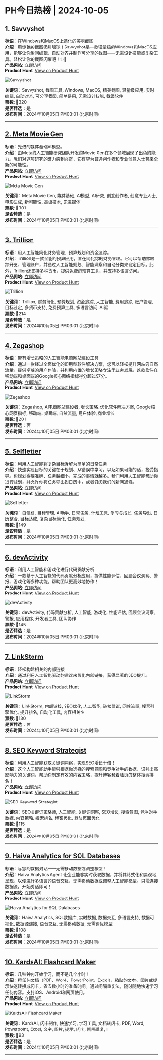 # PH今日热榜 | 2024-10-05

## [1. Savvyshot](https://www.producthunt.com/posts/savvyshot?utm_campaign=producthunt-api&utm_medium=api-v2&utm_source=Application%3A+linewalker+%28ID%3A+135281%29)  
**标语**：在Windows和MacOS上简化的美丽截图  
**介绍**：用惊艳的截图吸引眼球！Savvyshot是一款轻量级的Windows和MacOS应用，能够让你瞬间编辑、自动对齐并制作可分享的截图——无需设计技能或复杂工具。轻松让你的截图闪耀吧！✨🚀  
**产品网站**: [立即访问](https://www.producthunt.com/r/A43RJ6QBPXEPXH?utm_campaign=producthunt-api&utm_medium=api-v2&utm_source=Application%3A+linewalker+%28ID%3A+135281%29)  
**Product Hunt**: [View on Product Hunt](https://www.producthunt.com/posts/savvyshot?utm_campaign=producthunt-api&utm_medium=api-v2&utm_source=Application%3A+linewalker+%28ID%3A+135281%29)  

![Savvyshot](https://ph-files.imgix.net/fe48094d-1b60-42e6-8bed-d9bd6bd3496b.png?auto=format&fit=crop&frame=1&h=512&w=1024)  

**关键词**：Savvyshot, 截图工具, Windows, MacOS, 精美截图, 轻量级应用, 实时编辑, 自动对齐, 可分享截图, 简单易用, 无需设计技能, 截图软件  
**票数**: 🔺320  
**是否精选**：是  
**发布时间**：2024年10月05日 PM03:01 (北京时间)  

---

## [2. Meta Movie Gen](https://www.producthunt.com/posts/meta-movie-gen?utm_campaign=producthunt-api&utm_medium=api-v2&utm_source=Application%3A+linewalker+%28ID%3A+135281%29)  
**标语**：先进的媒体基础AI模型。  
**介绍**：由Meta的人工智能研究团队开发的Movie Gen在多个领域展现了出色的能力。我们对这项研究的潜力感到兴奋，它有望为普通创作者和专业创意人士带来全新的可能性。  
**产品网站**: [立即访问](https://www.producthunt.com/r/56AJKRLMEVGMUZ?utm_campaign=producthunt-api&utm_medium=api-v2&utm_source=Application%3A+linewalker+%28ID%3A+135281%29)  
**Product Hunt**: [View on Product Hunt](https://www.producthunt.com/posts/meta-movie-gen?utm_campaign=producthunt-api&utm_medium=api-v2&utm_source=Application%3A+linewalker+%28ID%3A+135281%29)  

![Meta Movie Gen](https://ph-files.imgix.net/aaca860c-53da-428b-9056-e34233d65134.gif?auto=format&fit=crop&frame=1&h=512&w=1024)  

**关键词**：Meta Movie Gen, 媒体基础, AI模型, AI研究, 创意创作者, 创意专业人士, 电影生成, 新可能性, 高级技术, 先进媒体  
**票数**: 🔺301  
**是否精选**：是  
**发布时间**：2024年10月05日 PM03:01 (北京时间)  

---

## [3. Trillion](https://www.producthunt.com/posts/trillion-2?utm_campaign=producthunt-api&utm_medium=api-v2&utm_source=Application%3A+linewalker+%28ID%3A+135281%29)  
**标语**：用人工智能简化财务管理、预算规划和资金追踪。  
**介绍**：Trillion是一款全能的预算应用，旨在简化你的财务管理。它可以帮助你跟踪开支、管理账户，并通过人工智能规划、智能洞察和自动分类来设定目标。此外，Trillion还支持多种货币，提供免费的预算工具，并支持多语言访问。  
**产品网站**: [立即访问](https://www.producthunt.com/r/4QILENX6E4PE7U?utm_campaign=producthunt-api&utm_medium=api-v2&utm_source=Application%3A+linewalker+%28ID%3A+135281%29)  
**Product Hunt**: [View on Product Hunt](https://www.producthunt.com/posts/trillion-2?utm_campaign=producthunt-api&utm_medium=api-v2&utm_source=Application%3A+linewalker+%28ID%3A+135281%29)  

![Trillion](https://ph-files.imgix.net/18892c6b-e127-4306-8da1-0b1ad2065a48.webp?auto=format&fit=crop&frame=1&h=512&w=1024)  

**关键词**：Trillion, 财务简化, 预算规划, 资金追踪, 人工智能, 费用追踪, 账户管理, 目标设定, 多货币支持, 免费预算工具, 多语言访问, AI驱  
**票数**: 🔺214  
**是否精选**：是  
**发布时间**：2024年10月05日 PM03:01 (北京时间)  

---

## [4. Zegashop](https://www.producthunt.com/posts/zegashop?utm_campaign=producthunt-api&utm_medium=api-v2&utm_source=Application%3A+linewalker+%28ID%3A+135281%29)  
**标语**：带有增长策略的人工智能电商网站建设工具  
**介绍**：通过一款经过全面优化的即用型软件解决方案，您可以轻松提升网站的自然流量，提供卓越的用户体验，并利用内置的增长策略专注于业务发展。这款软件在移动端和桌面端的Google核心网络指标得分超过97分。  
**产品网站**: [立即访问](https://www.producthunt.com/r/JJWJIMHA2YMJWB?utm_campaign=producthunt-api&utm_medium=api-v2&utm_source=Application%3A+linewalker+%28ID%3A+135281%29)  
**Product Hunt**: [View on Product Hunt](https://www.producthunt.com/posts/zegashop?utm_campaign=producthunt-api&utm_medium=api-v2&utm_source=Application%3A+linewalker+%28ID%3A+135281%29)  

![Zegashop](https://ph-files.imgix.net/9dd68752-9967-43a6-8368-c90c1fed4168.jpeg?auto=format&fit=crop&frame=1&h=512&w=1024)  

**关键词**：Zegashop, AI电商网站建设者, 增长策略, 优化软件解决方案, Google核心网页指标, 移动端, 桌面端, 自然流量, 用户体验, 商业增长  
**票数**: 🔺201  
**是否精选**：否  
**发布时间**：2024年10月05日 PM03:01 (北京时间)  

---

## [5. Selfletter](https://www.producthunt.com/posts/selfletter?utm_campaign=producthunt-api&utm_medium=api-v2&utm_source=Application%3A+linewalker+%28ID%3A+135281%29)  
**标语**：利用人工智能将复杂目标拆解为简单的日常任务  
**介绍**：快速实现目标的关键在于规划、从错误中学习，以及如果可能的话，接受指导。你规划得越准确、任务越细小，完成的事情就越多。我们利用人工智能帮助你进行规划，并允许你将任务导出到日历中，或者订阅我们的新闻通讯。  
**产品网站**: [立即访问](https://www.producthunt.com/r/E66UIY6AEX6A6U?utm_campaign=producthunt-api&utm_medium=api-v2&utm_source=Application%3A+linewalker+%28ID%3A+135281%29)  
**Product Hunt**: [View on Product Hunt](https://www.producthunt.com/posts/selfletter?utm_campaign=producthunt-api&utm_medium=api-v2&utm_source=Application%3A+linewalker+%28ID%3A+135281%29)  

![Selfletter](https://ph-files.imgix.net/647f50eb-edc7-4d9a-9931-685a588788d9.png?auto=format&fit=crop&frame=1&h=512&w=1024)  

**关键词**：自信信, 目标管理, AI助手, 日常任务, 计划工具, 学习与成长, 任务导出, 日历整合, 目标达成, 复杂目标简化, 任务规划,  
**票数**: 🔺149  
**是否精选**：是  
**发布时间**：2024年10月05日 PM03:01 (北京时间)  

---

## [6. devActivity](https://www.producthunt.com/posts/devactivity?utm_campaign=producthunt-api&utm_medium=api-v2&utm_source=Application%3A+linewalker+%28ID%3A+135281%29)  
**标语**：利用人工智能和游戏化进行代码贡献分析  
**介绍**：一款基于人工智能的代码贡献分析应用，提供性能评估、回顾会议洞察、警报、游戏化等多种功能，帮助团队更高效地协作！  
**产品网站**: [立即访问](https://www.producthunt.com/r/IZQABFVIF76RZE?utm_campaign=producthunt-api&utm_medium=api-v2&utm_source=Application%3A+linewalker+%28ID%3A+135281%29)  
**Product Hunt**: [View on Product Hunt](https://www.producthunt.com/posts/devactivity?utm_campaign=producthunt-api&utm_medium=api-v2&utm_source=Application%3A+linewalker+%28ID%3A+135281%29)  

![devActivity](https://ph-files.imgix.net/7cd53b3a-5948-45c1-94db-7e7a30b5abff.png?auto=format&fit=crop&frame=1&h=512&w=1024)  

**关键词**：devActivity, 代码贡献分析, 人工智能, 游戏化, 性能评估, 回顾会议洞察, 警报, 应用程序, 开发者工具, 团队协作  
**票数**: 🔺145  
**是否精选**：是  
**发布时间**：2024年10月05日 PM03:01 (北京时间)  

---

## [7. LinkStorm](https://www.producthunt.com/posts/linkstorm?utm_campaign=producthunt-api&utm_medium=api-v2&utm_source=Application%3A+linewalker+%28ID%3A+135281%29)  
**标语**：轻松构建相关的内部链接  
**介绍**：通过利用人工智能驱动的建议来优化内部链接，获得显著的SEO提升。  
**产品网站**: [立即访问](https://www.producthunt.com/r/CUWKSIRDXCWPF6?utm_campaign=producthunt-api&utm_medium=api-v2&utm_source=Application%3A+linewalker+%28ID%3A+135281%29)  
**Product Hunt**: [View on Product Hunt](https://www.producthunt.com/posts/linkstorm?utm_campaign=producthunt-api&utm_medium=api-v2&utm_source=Application%3A+linewalker+%28ID%3A+135281%29)  

![LinkStorm](https://ph-files.imgix.net/49d2bb8c-77e4-4378-b30c-e532f7226d4f.png?auto=format&fit=crop&frame=1&h=512&w=1024)  

**关键词**：LinkStorm, 内部链接, SEO优化, 人工智能, 链接建议, 网站流量, 搜索引擎优化, 提升排名, 自动化工具, 内容相关性  
**票数**: 🔺130  
**是否精选**：否  
**发布时间**：2024年10月05日 PM03:01 (北京时间)  

---

## [8. SEO Keyword Strategist](https://www.producthunt.com/posts/seo-keyword-strategist?utm_campaign=producthunt-api&utm_medium=api-v2&utm_source=Application%3A+linewalker+%28ID%3A+135281%29)  
**标语**：利用人工智能获取关键词洞察，实现SEO增长十倍！  
**介绍**：这个人工智能助手能够根据你选择的搜索意图和竞争对手的数据，识别出高影响力的关键词，帮助你制定有效的内容策略，提升博客和着陆页的整体搜索排名！  
**产品网站**: [立即访问](https://www.producthunt.com/r/OFYELQJMRP4FWW?utm_campaign=producthunt-api&utm_medium=api-v2&utm_source=Application%3A+linewalker+%28ID%3A+135281%29)  
**Product Hunt**: [View on Product Hunt](https://www.producthunt.com/posts/seo-keyword-strategist?utm_campaign=producthunt-api&utm_medium=api-v2&utm_source=Application%3A+linewalker+%28ID%3A+135281%29)  

![SEO Keyword Strategist](https://ph-files.imgix.net/01f69daa-2f00-431f-a1fa-473be0df06f7.png?auto=format&fit=crop&frame=1&h=512&w=1024)  

**关键词**：SEO关键词策略师, 人工智能, 关键词洞察, SEO增长, 搜索意图, 竞争对手数据, 内容策略, 搜索排名, 博客优化, 登陆页面优化  
**票数**: 🔺115  
**是否精选**：是  
**发布时间**：2024年10月05日 PM03:01 (北京时间)  

---

## [9. Haiva Analytics for SQL Databases](https://www.producthunt.com/posts/haiva-analytics-for-sql-databases?utm_campaign=producthunt-api&utm_medium=api-v2&utm_source=Application%3A+linewalker+%28ID%3A+135281%29)  
**标语**：与您的数据对话——无需移动数据或调整模型！  
**介绍**：Haiva Analytics Agent 让企业能够实时获取数据，并将其格式化和美观地呈现，以便进行多语言的语音交互，无需移动数据或调整人工智能模型。只需连接数据源，开始对话即可！  
**产品网站**: [立即访问](https://www.producthunt.com/r/MMZGT57ERJ3GD2?utm_campaign=producthunt-api&utm_medium=api-v2&utm_source=Application%3A+linewalker+%28ID%3A+135281%29)  
**Product Hunt**: [View on Product Hunt](https://www.producthunt.com/posts/haiva-analytics-for-sql-databases?utm_campaign=producthunt-api&utm_medium=api-v2&utm_source=Application%3A+linewalker+%28ID%3A+135281%29)  

![Haiva Analytics for SQL Databases](https://ph-files.imgix.net/2c8b3364-b90a-4b25-bc97-6914377a7189.png?auto=format&fit=crop&frame=1&h=512&w=1024)  

**关键词**：Haiva Analytics, SQL数据库, 实时数据, 数据交互, 多语言支持, 数据可视化, 数据源连接, 语音交互, 无需移动数据, 无需调优模型  
**票数**: 🔺108  
**是否精选**：是  
**发布时间**：2024年10月05日 PM03:01 (北京时间)  

---

## [10. KardsAI: Flashcard Maker](https://www.producthunt.com/posts/kardsai-flashcard-maker?utm_campaign=producthunt-api&utm_medium=api-v2&utm_source=Application%3A+linewalker+%28ID%3A+135281%29)  
**标语**：几秒钟内开始学习，而不是几个小时！  
**介绍**：将任何文档（PDF、Word、PowerPoint、Excel）、粘贴的文本、图片或提示快速转换成闪卡，省去数小时的准备时间。通过间隔重复法，随时随地快速学习任何内容。支持iOS、Android和网页使用。  
**产品网站**: [立即访问](https://www.producthunt.com/r/KPOWNRZ5AGAD2J?utm_campaign=producthunt-api&utm_medium=api-v2&utm_source=Application%3A+linewalker+%28ID%3A+135281%29)  
**Product Hunt**: [View on Product Hunt](https://www.producthunt.com/posts/kardsai-flashcard-maker?utm_campaign=producthunt-api&utm_medium=api-v2&utm_source=Application%3A+linewalker+%28ID%3A+135281%29)  

![KardsAI: Flashcard Maker](https://ph-files.imgix.net/c442bd5e-15e5-46e7-8362-5dc6b8f9ae91.png?auto=format&fit=crop&frame=1&h=512&w=1024)  

**关键词**：KardsAI, 闪卡制作, 快速学习, 学习工具, 文档转闪卡, PDF, Word, Powerpoint, Excel, 文字, 图片, 提示, 闪卡, 间隔重复, i  
**票数**: 🔺93  
**是否精选**：是  
**发布时间**：2024年10月05日 PM03:01 (北京时间)  

---

